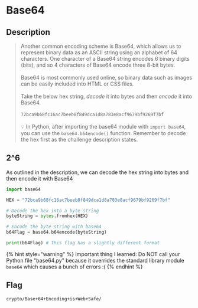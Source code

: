 # Base64

## Description

> Another common encoding scheme is Base64, which allows us to represent binary data as an ASCII string using an alphabet of 64 characters. One character of a Base64 string encodes 6 binary digits (bits), and so 4 characters of Base64 encode three 8-bit bytes.\
> \
> Base64 is most commonly used online, so binary data such as images can be easily included into HTML or CSS files.\
> \
> Take the below hex string, _decode_ it into bytes and then _encode_ it into Base64.\
> \
> `72bca9b68fc16ac7beeb8f849dca1d8a783e8acf9679bf9269f7bf`\
> \
> :bulb: In Python, after importing the base64 module with `import base64`, you can use the `base64.b64encode()` function. Remember to decode the hex first as the challenge description states.

## 2^6

As outlined in the description, we can decode the hex string into bytes and then encode it with Base64

```python
import base64

HEX = "72bca9b68fc16ac7beeb8f849dca1d8a783e8acf9679bf9269f7bf"

# Decode the hex into a byte string
byteString = bytes.fromhex(HEX)

# Encode the byte string with base64
b64Flag = base64.b64encode(byteString)

print(b64Flag) # This flag has a slightly different format
```

{% hint style="warning" %}
Important thing I learned: Do NOT call your Python file "base64.py" because it overrides the standard library module `base64` which causes a bunch of errors :(
{% endhint %}

## Flag

`crypto/Base+64+Encoding+is+Web+Safe/`
